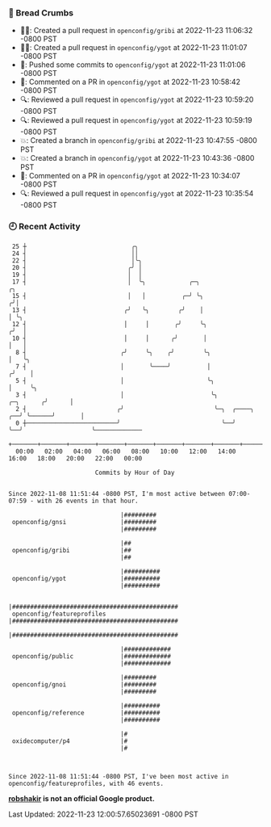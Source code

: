 ### 🍞 Bread Crumbs

 * ✍🏼: Created a pull request in `openconfig/gribi` at 2022-11-23 11:06:32 -0800 PST
 * ✍🏼: Created a pull request in `openconfig/ygot` at 2022-11-23 11:01:07 -0800 PST
 * 🚢: Pushed some commits to `openconfig/ygot` at 2022-11-23 11:01:06 -0800 PST
 * 💬: Commented on a PR in  `openconfig/ygot` at 2022-11-23 10:58:42 -0800 PST
 * 🔍: Reviewed a pull request in  `openconfig/ygot` at 2022-11-23 10:59:20 -0800 PST
 * 🔍: Reviewed a pull request in  `openconfig/ygot` at 2022-11-23 10:59:19 -0800 PST
 * 💥: Created a branch in `openconfig/gribi` at 2022-11-23 10:47:55 -0800 PST
 * 💥: Created a branch in `openconfig/ygot` at 2022-11-23 10:43:36 -0800 PST
 * 💬: Commented on a PR in  `openconfig/ygot` at 2022-11-23 10:34:07 -0800 PST
 * 🔍: Reviewed a pull request in  `openconfig/ygot` at 2022-11-23 10:35:54 -0800 PST

### 🕘 Recent Activity
```
 25 ┼                             ╭╮
 24 ┤                             ││
 22 ┤                             │╰╮
 20 ┤                            ╭╯ │
 19 ┤                            │  │
 17 ┤                            │  ╰╮            ╭─╮                                 ╭╮
 15 ┤                            │   │          ╭─╯ ╰╮                               ╭╯│
 13 ┤                           ╭╯   ╰╮        ╭╯    │                               │ ╰╮
 12 ┤                           │     │       ╭╯     ╰╮                             ╭╯  │
 10 ┤                           │     │      ╭╯       │                             │   │
  8 ┤                          ╭╯     ╰╮    ╭╯        ╰╮                            │   ╰╮
  7 ┤                          │       ╰────╯          │                           ╭╯    │
  5 ┤                          │                       ╰╮                          │     ╰╮
  3 ┤                          │                        ╰╮               ╭─╮      ╭╯      │
  2 ┤                         ╭╯                         ╰─╮  ╭────╮  ╭──╯ ╰──────╯       │
  0 ┼─────────────────────────╯                            ╰──╯    ╰──╯                   ╰─────────────
    +───────+───────+───────+───────+───────+───────+───────+───────+───────+───────+───────+───────+────
  00:00   02:00   04:00   06:00   08:00   10:00   12:00   14:00   16:00   18:00   20:00   22:00   00:00   

						Commits by Hour of Day


Since 2022-11-08 11:51:44 -0800 PST, I'm most active between 07:00-07:59 - with 26 events in that hour.

```



```
                               |#########
 openconfig/gnsi               |#########
                               |#########

                               |##
 openconfig/gribi              |##
                               |##

                               |##########
 openconfig/ygot               |##########
                               |##########

                               |##############################################
 openconfig/featureprofiles    |##############################################
                               |##############################################

                               |#############
 openconfig/public             |#############
                               |#############

                               |#########
 openconfig/gnoi               |#########
                               |#########

                               |##########
 openconfig/reference          |##########
                               |##########

                               |#
 oxidecomputer/p4              |#
                               |#



Since 2022-11-08 11:51:44 -0800 PST, I've been most active in openconfig/featureprofiles, with 46 events.

```
**[robshakir](mailto:robjs@google.com) is not an official Google product.**  


Last Updated: 2022-11-23 12:00:57.65023691 -0800 PST
